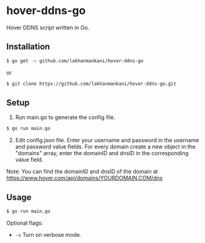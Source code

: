 # hover-ddns-go
Hover DDNS script written in Go.

## Installation
```bash
$ go get -u github.com/lakhanmankani/hover-ddns-go
```
or
```bash
$ git clone https://github.com/lakhanmankani/hover-ddns-go.git
```

## Setup
1. Run main.go to generate the config file.
```bash
$ go run main.go
```

2. Edit config.json file. Enter your username and password in the username and password value fields. For every domain create a new object in the "domains" array, enter the domainID and dnsID in the corresponding value field.

Note: You can find the domainID and dnsID of the domain at https://www.hover.com/api/domains/YOURDOMAIN.COM/dns
## Usage
```bash
$ go run main.go
```
Optional flags:
* ```-v``` Turn on verbose mode.
